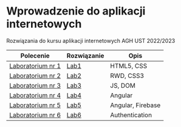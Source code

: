 # Wprowadzenie do aplikacji internetowych

Rozwiązania do kursu aplikacji internetowych  AGH UST 2022/2023

| Polecenie | Rozwiązanie | Opis 
|------------ | ----------- | ----------- 
| [Laboratorium nr 1](https://github.com/dominiks01/wdai/blob/main/pdfs/lab1.pdf) | [Lab1](https://github.com/dominiks01/wdai/tree/main/lab1) | HTML5, CSS
| [Laboratorium nr 2](https://github.com/dominiks01/wdai/blob/main/pdfs/lab2.pdf) | [Lab2](https://github.com/dominiks01/wdai/tree/main/lab2) | RWD, CSS3
| [Laboratorium nr 3](https://github.com/dominiks01/wdai/blob/main/pdfs/lab3.pdf) | [Lab3](https://github.com/dominiks01/wdai/tree/main/lab3) | JS, DOM
| [Laboratorium nr 4](https://github.com/dominiks01/wdai/blob/main/pdfs/lab4.pdf) | [Lab4](https://github.com/dominiks01/wdai/tree/main/lab4) | Angular
| [Laboratorium nr 5](https://github.com/dominiks01/wdai/blob/main/pdfs/lab5.pdf) | [Lab5](https://github.com/dominiks01/wdai/tree/main/lab5) | Angular, Firebase
| [Laboratorium nr 6](https://github.com/dominiks01/wdai/blob/main/pdfs/lab6.pdf) | [Lab6](https://github.com/dominiks01/wdai/tree/main/lab6) | Authentication
